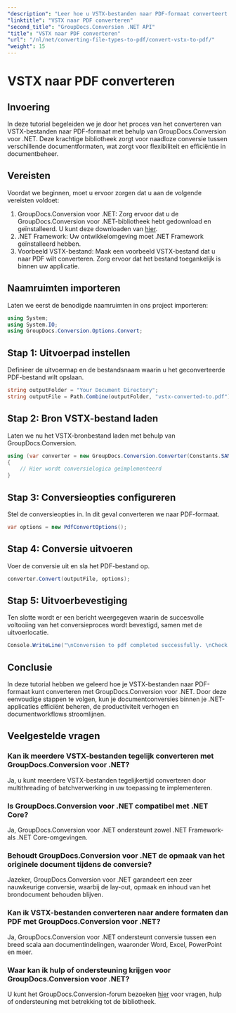 ```yaml
---
"description": "Leer hoe u VSTX-bestanden naar PDF-formaat converteert met GroupDocs.Conversion voor .NET. Eenvoudige stappen voor naadloos documentbeheer."
"linktitle": "VSTX naar PDF converteren"
"second_title": "GroupDocs.Conversion .NET API"
"title": "VSTX naar PDF converteren"
"url": "/nl/net/converting-file-types-to-pdf/convert-vstx-to-pdf/"
"weight": 15
---
```


# VSTX naar PDF converteren

## Invoering
In deze tutorial begeleiden we je door het proces van het converteren van VSTX-bestanden naar PDF-formaat met behulp van GroupDocs.Conversion voor .NET. Deze krachtige bibliotheek zorgt voor naadloze conversie tussen verschillende documentformaten, wat zorgt voor flexibiliteit en efficiëntie in documentbeheer.
## Vereisten
Voordat we beginnen, moet u ervoor zorgen dat u aan de volgende vereisten voldoet:
1. GroupDocs.Conversion voor .NET: Zorg ervoor dat u de GroupDocs.Conversion voor .NET-bibliotheek hebt gedownload en geïnstalleerd. U kunt deze downloaden van [hier](https://releases.groupdocs.com/conversion/net/).
2. .NET Framework: Uw ontwikkelomgeving moet .NET Framework geïnstalleerd hebben.
3. Voorbeeld VSTX-bestand: Maak een voorbeeld VSTX-bestand dat u naar PDF wilt converteren. Zorg ervoor dat het bestand toegankelijk is binnen uw applicatie.

## Naamruimten importeren
Laten we eerst de benodigde naamruimten in ons project importeren:
```csharp
using System;
using System.IO;
using GroupDocs.Conversion.Options.Convert;
```
## Stap 1: Uitvoerpad instellen
Definieer de uitvoermap en de bestandsnaam waarin u het geconverteerde PDF-bestand wilt opslaan.
```csharp
string outputFolder = "Your Document Directory";
string outputFile = Path.Combine(outputFolder, "vstx-converted-to.pdf");
```
## Stap 2: Bron VSTX-bestand laden
Laten we nu het VSTX-bronbestand laden met behulp van GroupDocs.Conversion.
```csharp
using (var converter = new GroupDocs.Conversion.Converter(Constants.SAMPLE_VSTX))
{
    // Hier wordt conversielogica geïmplementeerd
}
```
## Stap 3: Conversieopties configureren
Stel de conversieopties in. In dit geval converteren we naar PDF-formaat.
```csharp
var options = new PdfConvertOptions();
```
## Stap 4: Conversie uitvoeren
Voer de conversie uit en sla het PDF-bestand op.
```csharp
converter.Convert(outputFile, options);
```
## Stap 5: Uitvoerbevestiging
Ten slotte wordt er een bericht weergegeven waarin de succesvolle voltooiing van het conversieproces wordt bevestigd, samen met de uitvoerlocatie.
```csharp
Console.WriteLine("\nConversion to pdf completed successfully. \nCheck output in {0}", outputFolder);
```

## Conclusie
In deze tutorial hebben we geleerd hoe je VSTX-bestanden naar PDF-formaat kunt converteren met GroupDocs.Conversion voor .NET. Door deze eenvoudige stappen te volgen, kun je documentconversies binnen je .NET-applicaties efficiënt beheren, de productiviteit verhogen en documentworkflows stroomlijnen.
## Veelgestelde vragen
### Kan ik meerdere VSTX-bestanden tegelijk converteren met GroupDocs.Conversion voor .NET?
Ja, u kunt meerdere VSTX-bestanden tegelijkertijd converteren door multithreading of batchverwerking in uw toepassing te implementeren.
### Is GroupDocs.Conversion voor .NET compatibel met .NET Core?
Ja, GroupDocs.Conversion voor .NET ondersteunt zowel .NET Framework- als .NET Core-omgevingen.
### Behoudt GroupDocs.Conversion voor .NET de opmaak van het originele document tijdens de conversie?
Jazeker, GroupDocs.Conversion voor .NET garandeert een zeer nauwkeurige conversie, waarbij de lay-out, opmaak en inhoud van het brondocument behouden blijven.
### Kan ik VSTX-bestanden converteren naar andere formaten dan PDF met GroupDocs.Conversion voor .NET?
Ja, GroupDocs.Conversion voor .NET ondersteunt conversie tussen een breed scala aan documentindelingen, waaronder Word, Excel, PowerPoint en meer.
### Waar kan ik hulp of ondersteuning krijgen voor GroupDocs.Conversion voor .NET?
U kunt het GroupDocs.Conversion-forum bezoeken [hier](https://forum.groupdocs.com/c/conversion/11) voor vragen, hulp of ondersteuning met betrekking tot de bibliotheek.